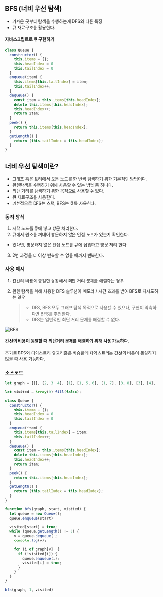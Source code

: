 ## BFS (너비 우선 탐색)

- 가까운 곳부터 탐색을 수행하는게 DFS와 다른 특징
- 큐 자료구조를 활용한다.

#### 자바스크립트로 큐 구현하기

```js
class Queue {
  constructor() {
    this.items = {};
    this.headIndex = 0;
    this.tailIndex = 0;
  }
  enqueue(item) {
    this.items[this.tailIndex] = item;
    this.tailIndex++;
  }
  dequeue() {
    const item = this.items[this.headIndex];
    delete this.items[this.headIndex];
    this.headIndex++;
    return item;
  }
  peek() {
    return this.items[this.headIndex];
  }
  getLength() {
    return (this.tailIndex = this.headIndex);
  }
}
```

## 너비 우선 탐색이란?

- 그래프 혹은 트리에서 모든 노드를 한 번씩 탐색하기 위한 기본적인 방법이다.
- 완전탐색을 수행하기 위해 사용할 수 있는 방법 중 하나다.
- 최단 거리를 탐색하기 위한 목적으로 사용할 수 있다.
- 큐 자료구조를 사용한다.
- 기본적으로 DFS는 스택, BFS는 큐를 사용한다.

### 동작 방식

1. 시작 노드를 큐에 넣고 방문 처리한다.
2. 큐에서 원소를 꺼내어 방문하지 않은 인접 노드가 있는지 확인한다.

- 있다면, 방문하지 않은 인접 노드를 큐에 삽입하고 방문 처리 한다.

3. 2번 과정을 더 이상 반복할 수 없을 때까지 반복한다.

### 사용 예시

1. 간선의 비용이 동일한 상황에서 최단 거리 문제를 해결하는 경우
2. 완전 탐색을 위해 사용한 DFS 솔루션이 메모리 / 시간 초과를 받아 BFS로 재시도하는 경우

   > - DFS, BFS 모두 그래프 탐색 목적으로 사용할 수 있으나, 구현이 익숙하다면 BFS를 추천한다.
   > - DFS는 일반적인 최단 거리 문제를 해결할 수 없다.

![BFS](https://velog.velcdn.com/images/ghwns1007/post/a247e107-1425-4988-94fa-d5cbfce47e42/image.png)

#### 간선의 비용이 동일할 때 최단거리 문제를 해결하기 위해 사용 가능하다.

추가로 BFS와 다익스트라 알고리즘은 비슷한데 다익스트라는 간선의 비용이 동일하지 않을 때 사용 가능하다.

### 소스코드

```js
let graph = [[], [2, 3, 4], [1], [1, 5, 6], [1, 7], [3, 8], [3], [4], [5]];

let visited = Array(9).fill(false);

class Queue {
  constructor() {
    this.items = {};
    this.headIndex = 0;
    this.tailIndex = 0;
  }
  enqueue(item) {
    this.items[this.tailIndex] = item;
    this.tailIndex++;
  }
  dequeue() {
    const item = this.items[this.headIndex];
    delete this.items[this.headIndex];
    this.headIndex++;
    return item;
  }
  peek() {
    return this.items[this.headIndex];
  }
  getLength() {
    return (this.tailIndex = this.headIndex);
  }
}

function bfs(graph, start, visited) {
  let queue = new Queue();
  queue.enqueue(start);

  visited[start] = true;
  while (queue.getLength() != 0) {
    v = queue.dequeue();
    console.log(v);

    for (i of graph[v]) {
      if (!visited[i]) {
        queue.enqueue(i);
        visited[i] = true;
      }
    }
  }
}

bfs(graph, 1, visited);
```
